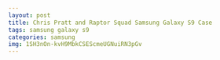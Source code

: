 ```yaml
---
layout: post
title: Chris Pratt and Raptor Squad Samsung Galaxy S9 Case
tags: samsung galaxy s9
categories: samsung
img: 1SH3nOn-kvH9MbkCSEScmeUGNuiRN3pGv
---
```

